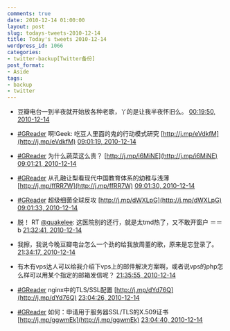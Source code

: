 ```yaml
---
comments: true
date: 2010-12-14 01:00:00
layout: post
slug: todays-tweets-2010-12-14
title: Today's tweets 2010-12-14
wordpress_id: 1066
categories:
- twitter-backup[Twitter备份]
post_format:
- Aside
tags:
- backup
- twitter
---
```





  * 豆瓣电台一到半夜就开始放各种老歌，丫的是让我半夜怀旧么。 [00:19:50, 2010-12-14](http://twitter.com/gfrog/statuses/14353812382818304)





  * [#GReader](http://search.twitter.com/search?q=%23GReader) 啊!Geek: 吃豆人里面的鬼的行动模式研究 [http://j.mp/eVdkfM](http://j.mp/eVdkfM) [09:01:19, 2010-12-14](http://twitter.com/gfrog/statuses/14485048178769920)





  * [#GReader](http://search.twitter.com/search?q=%23GReader) 为什么蔬菜这么贵？ [http://j.mp/i6MiNE](http://j.mp/i6MiNE) [09:01:21, 2010-12-14](http://twitter.com/gfrog/statuses/14485059025248256)





  * [#GReader](http://search.twitter.com/search?q=%23GReader) 从孔融让梨看现代中国教育体系的幼稚与浅薄 [http://j.mp/ffRR7W](http://j.mp/ffRR7W) [09:01:30, 2010-12-14](http://twitter.com/gfrog/statuses/14485094676828160)





  * [#GReader](http://search.twitter.com/search?q=%23GReader) 超级细菌全球反攻 [http://j.mp/dWXLpG](http://j.mp/dWXLpG) [09:01:33, 2010-12-14](http://twitter.com/gfrog/statuses/14485105938530304)





  * 脱！ RT [@quakelee](http://twitter.com/quakelee): 这医院别的还行，就是太tmd热了，又不敢开窗户 ＝＝b [21:32:41, 2010-12-14](http://twitter.com/gfrog/statuses/14674137054183424)





  * 我擦，我说今晚豆瓣电台怎么一个劲的给我放周董的歌，原来是忘登录了。 [21:34:17, 2010-12-14](http://twitter.com/gfrog/statuses/14674538189037568)





  * 有木有vps达人可以给我介绍下vps上的邮件解决方案啊，或者说vps的php怎么样可以用某个指定的邮箱发信呢？ [21:35:55, 2010-12-14](http://twitter.com/gfrog/statuses/14674952259108864)





  * [#GReader](http://search.twitter.com/search?q=%23GReader) nginx中的TLS/SSL配置 [http://j.mp/dYd76Q](http://j.mp/dYd76Q) [23:04:26, 2010-12-14](http://twitter.com/gfrog/statuses/14697228396404736)





  * [#GReader](http://search.twitter.com/search?q=%23GReader) 如何：申请用于服务器SSL/TLS的X.509证书 [http://j.mp/ggwmEk](http://j.mp/ggwmEk) [23:04:40, 2010-12-14](http://twitter.com/gfrog/statuses/14697283731853313)




